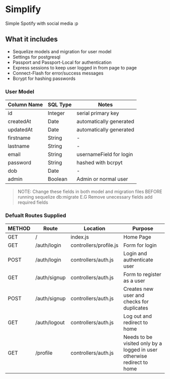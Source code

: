 # Simplify
Simple Spotify with social media :p

## What it includes 

* Sequelize models and migration for user model
* Settings for postgresql 
* Passport and Passport-Local for authentication
* Express sessions to keep user logged in from page to page
* Connect-Flash for error/success messages 
* Bcrypt for hashing passwords

### User Model

| Column Name | SQL Type | Notes |
| ----------- | -------- |--------------------------------- |
| id | Integer| serial primary key |
| createdAt | Date | automatically generated |
| updatedAt | Date | automatically generated |
| firstname | String | - |
| lastname | String | - |
| email | String | usernameField for login |
| password | String | hashed with bcrpyt |
| dob | Date | - |
| admin | Boolean | Admin or normal user |

> NOTE: Change these fields in both model and migration files BEFORE running sequelize db:migrate E.G Remove unecessary fields add required fields

### Defualt Routes Supplied
| METHOD | Route | Location | Purpose |
| ------ | ------------- | ----------------- |  --------------------------------------------------------------- |
| GET | / | index.js | Home Page |
| GET |	/auth/login | controllers/profile.js | Form for login |
| POST | /auth/login | controllers/auth.js | Login and authenticate user |
| GET |	/auth/signup | controllers/auth.js | Form to register as a user |
| POST | /auth/signup | controllers/auth.js | Creates new user and checks for duplicates |
| GET |	/auth/logout | controllers/auth.js | Log out and redirect to home |
| GET |	/profile | controllers/auth.js | Needs to be visited only by a logged in user otherwise redirect to home |
